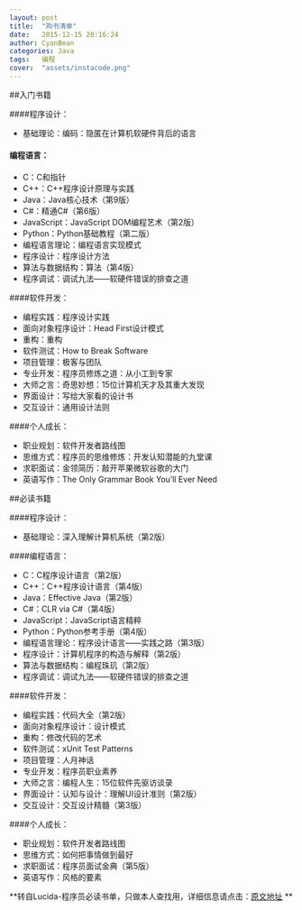 ```yaml
---
layout: post
title:  "购书清单"
date:   2015-12-15 20:16:24
author: CyanBean
categories: Java
tags:   编程 
cover:  "assets/instacode.png"
---
```


##入门书籍

####程序设计：

* 基础理论：编码：隐匿在计算机软硬件背后的语言

#### 编程语言：

* C：C和指针
* C++：C++程序设计原理与实践
* Java：Java核心技术（第9版）
* C#：精通C#（第6版）
* JavaScript：JavaScript DOM编程艺术（第2版）
* Python：Python基础教程（第二版）
* 编程语言理论：编程语言实现模式
* 程序设计：程序设计方法
* 算法与数据结构：算法（第4版）
* 程序调试：调试九法——软硬件错误的排查之道


####软件开发：

* 编程实践：程序设计实践
* 面向对象程序设计：Head First设计模式
* 重构：重构
* 软件测试：How to Break Software
* 项目管理：极客与团队
* 专业开发：程序员修炼之道：从小工到专家
* 大师之言：奇思妙想：15位计算机天才及其重大发现
* 界面设计：写给大家看的设计书
* 交互设计：通用设计法则

####个人成长：

* 职业规划：软件开发者路线图
* 思维方式：程序员的思维修炼：开发认知潜能的九堂课
* 求职面试：金领简历：敲开苹果微软谷歌的大门
* 英语写作：The Only Grammar Book You’ll Ever Need

##必读书籍

####程序设计：


* 基础理论：深入理解计算机系统（第2版）

####编程语言：

* C：C程序设计语言（第2版）
* C++：C++程序设计语言（第4版）
* Java：Effective Java（第2版）
* C#：CLR via C#（第4版）
* JavaScript：JavaScript语言精粹
* Python：Python参考手册（第4版）
* 编程语言理论：程序设计语言——实践之路（第3版）
* 程序设计：计算机程序的构造与解释（第2版）
* 算法与数据结构：编程珠玑（第2版）
* 程序调试：调试九法——软硬件错误的排查之道

####软件开发：

* 编程实践：代码大全（第2版）
* 面向对象程序设计：设计模式
* 重构：修改代码的艺术
* 软件测试：xUnit Test Patterns
* 项目管理：人月神话
* 专业开发：程序员职业素养
* 大师之言：编程人生：15位软件先驱访谈录
* 界面设计：认知与设计：理解UI设计准则（第2版）
* 交互设计：交互设计精髓（第3版）

####个人成长：

* 职业规划：软件开发者路线图
* 思维方式：如何把事情做到最好
* 求职面试：程序员面试金典（第5版）
* 英语写作：风格的要素

**转自Lucida-程序员必读书单，只做本人查找用，详细信息请点击：[原文地址][url] **

[url]: http://lucida.me/blog/developer-reading-list/